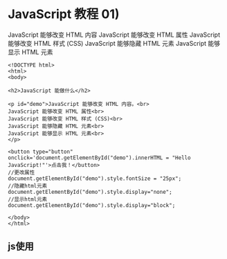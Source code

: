 # JavaScript 教程 01)

JavaScript 能够改变 HTML 内容
JavaScript 能够改变 HTML 属性
JavaScript 能够改变 HTML 样式 (CSS)
JavaScript 能够隐藏 HTML 元素
JavaScript 能够显示 HTML 元素

```
<!DOCTYPE html>
<html>
<body>

<h2>JavaScript 能做什么</h2>

<p id="demo">JavaScript 能够改变 HTML 内容。<br>
JavaScript 能够改变 HTML 属性<br>
JavaScript 能够改变 HTML 样式 (CSS)<br>
JavaScript 能够隐藏 HTML 元素<br>
JavaScript 能够显示 HTML 元素<br>
</p>

<button type="button" onclick='document.getElementById("demo").innerHTML = "Hello JavaScript!"'>点击我！</button>
//更改属性
document.getElementById("demo").style.fontSize = "25px";
//隐藏html元素
document.getElementById("demo").style.display="none";
//显示html元素
document.getElementById("demo").style.display="block";

</body>
</html>

```
## js使用 



### <script> 标签

***

#### 内部脚本
JavaScript 函数可以被放置于 HTML 页面的 <head>和<body> 部分。

```
<!DOCTYPE html>
<html>
<body> 

<h1>A Web Page</h1>
<p id="demo">一个段落</p>
<button type="button" onclick="myFunction()">试一试</button>

<script>
function myFunction() {
   document.getElementById("demo").innerHTML = "段落被更改。";
}
</script>

</body>
</html>
```
**提示:**
把脚本置于 <body> 元素的底部，可改善显示速度，因为脚本编译会拖慢显示。

#### 外部脚本 

脚本可放置与外部文件中：

外部文件：myScript.js
```
function myFunction() {
   document.getElementById("demo").innerHTML = "段落被更改。";
}
```
外部脚本很实用，如果相同的脚本被用于许多不同的网页。

JavaScript 文件的文件扩展名是 .js。

如需使用外部脚本，请在 <script> 标签的 src (source) 属性中设置脚本的名称：

实例
`<script src="myScript.js"></script>`

您可以在 <head> 或 <body> 中放置外部脚本引用。

该脚本的表现与它被置于 <script> 标签中是一样的。

**注释：** 外部脚本不能包含 <script> 标签。



### JavaScript 显示方案

***



JavaScript 能够以不同方式“显示”数据：

使用 window.alert() 写入警告框
使用 document.write() 写入 HTML 输出
使用 innerHTML 写入 HTML 元素
使用 console.log() 写入浏览器控制台

出于测试目的，使用 document.write() 比较方便：

**提示：****document.write()** 方法仅用于测试。

**注意：**在 HTML 文档完全加载后使用 **document.write()** 将*删除所有已有的 HTML* ：



### JavaScript 关键词
***

JavaScript 语句常常通过某个关键词来标识需要执行的 JavaScript 动作。

下面的表格列出了一部分将在教程中学到的关键词：

| 关键词        | 描述                                              |
| :------------ | :------------------------------------------------ |
| break         | 终止 switch 或循环。                              |
| continue      | 跳出循环并在顶端开始。                            |
| debugger      | 停止执行 JavaScript，并调用调试函数（如果可用）。 |
| do ... while  | 执行语句块，并在条件为真时重复代码块。            |
| for           | 标记需被执行的语句块，只要条件为真。              |
| function      | 声明函数。                                        |
| if ... else   | 标记需被执行的语句块，根据某个条件。              |
| return        | 退出函数。                                        |
| switch        | 标记需被执行的语句块，根据不同的情况。            |
| try ... catch | 对语句块实现错误处理。                            |
| var           | 声明变量。                                        |

**注释：**JavaScript 关键词指的是保留的单词。保留词无法用作变量名。



# JavaScript 语法

**JavaScript 语法是一套规则，它定义了 JavaScript 的语言结构。**

```
var x, y;	// 如何声明变量
x = 7; y = 8;	// 如何赋值
z = x + y;	// 如何计算值
```

### JavaScript 值
JavaScript 语句定义两种类型的值：混合值和变量值。

混合值被称为字面量（literal）。变量值被称为变量。

#### JavaScript 字面量
书写混合值最重要的规则是：

写数值有无小数点均可：
```
15.90
10011
```
字符串是文本，由双引号或单引号包围：
```
"Bill Gates"

'Bill Gates' 
```

#### JavaScript 变量
在编程语言中，变量用于存储数据值。

JavaScript 使用 var 关键词来声明变量。

= 号用于为变量赋值。

在本例中，x 被定义为变量。然后，x 被赋的值是 7：
```
var x;

x = 7;
```
JavaScript 运算符
JavaScript 使用算数运算符（+ - * /）来计算值：
`
(7 + 8) * 10
`

# JavaScript 运算符
```
<h1>+= 运算符</h1>

<p id="demo"></p>

<script>
var x = 7;
x += 8;
document.getElementById("demo").innerHTML = x;
</script>
```
## JavaScript 比较运算符JavaScript 比较运算符

| 运算符 | 描述           |
| :----- | :------------- |
| ==     | 等于           |
| ===    | 等值等型       |
| !=     | 不相等         |
| !==    | 不等值或不等型 |
| >      | 大于           |
| <      | 小于           |
| >=     | 大于或等于     |
| <=     | 小于或等于     |
| ?      | 三元运算符     |

## JavaScript 逻辑运算符

| 运算符 | 描述   |
| :----- | :----- |
| &&     | 逻辑与 |
| \|\|   | 逻辑或 |
| !      | 逻辑非 |

## JavaScript 类型运算符JavaScript 类型运算符

| 运算符     | 描述                                  |
| :--------- | :------------------------------------ |
| typeof     | 返回变量的类型。                      |
| instanceof | 返回 true，如果对象是对象类型的实例。 |

JavaScript 位运算符
位运算符处理 32 位数。

该运算中的任何数值运算数都会被转换为 32 位的数。结果会被转换回 JavaScript 数。

| 运算符 | 描述         | 例子    | 等同于       | 结果 | 十进制 |
| :----- | :----------- | :------ | :----------- | :--- | :----- |
| &      | 与           | 5 & 1   | 0101 & 0001  | 0001 | 1      |
| \|     | 或           | 5 \| 1  | 0101 \| 0001 | 0101 | 5      |
| ~      | 非           | ~ 5     | ~0101        | 1010 | 10     |
| ^      | 异或         | 5 ^ 1   | 0101 ^ 0001  | 0100 | 4      |
| <<     | 零填充左位移 | 5 << 1  | 0101 << 1    | 1010 | 10     |
| >>     | 有符号右位移 | 5 >> 1  | 0101 >> 1    | 0010 | 2      |
| >>>    | 零填充右位移 | 5 >>> 1 | 0101 >>> 1   | 0010 |        |

因此，在 JavaScript 中，~ 5 不会返回 10，而是返回 -6。

~00000000000000000000000000000101 将返回 11111111111111111111111111111010。

# JavaScript 数据类型

## 字符串值，数值，布尔值，数组，对象。

## JavaScript 拥有动态类型
JavaScript 拥有动态类型。这意味着相同变量可用作不同类型：

实例
```
var x;               // 现在 x 是 undefined
var x = 7;           // 现在 x 是数值
var x = "Bill";      // 现在 x 是字符串值
```
## JavaScript 数组

JavaScript 数组用方括号书写。

数组的项目由逗号分隔。

下面的代码声明（创建）了名为 cars 的数组，包含三个项目（汽车品牌）：

### 实例

```
var cars = ["Porsche", "Volvo", "BMW"];
```

数组索引基于零，这意味着第一个项目是 [0]，第二个项目是 [1]，以此类推。

您将在本教程中学到更多有关数组的知识。

## JavaScript 对象

JavaScript 对象用花括号来书写。

对象属性是 *name*:*value* 对，由逗号分隔。

### 实例

```
var person = {firstName:"Bill", lastName:"Gates", age:62, eyeColor:"blue"};
```

上例中的对象（person）有四个属性：firstName、lastName、age 以及 eyeColor。

您将在本教程中学到更多有关对象的知识。

## typeof 运算符

您可使用 JavaScript 的 typeof 来确定 JavaScript 变量的类型：

typeof 运算符返回变量或表达式的类型：

### 实例

```
typeof ""                  // 返回 "string"
typeof "Bill"              // 返回 "string"
typeof "Bill Gates"          // 返回 "string"
```

### 实例

```
typeof 0                   // 返回 "number"
typeof 314                 // 返回 "number"
typeof 3.14                // 返回 "number"
typeof (7)                 // 返回 "number"
typeof (7 + 8)             // 返回 "number"
```

typeof 运算符对数组返回 "object"，因为在 JavaScript 中数组属于对象。

## Undefined

在 JavaScript 中，没有值的变量，其值是 undefined。typeof 也返回 undefined。

### 实例

```
var person;                  // 值是 undefined，类型是 undefined
```

任何变量均可通过设置值为 undefined 进行清空。其类型也将是 undefined。

### 实例

```
person = undefined;          // 值是 undefined，类型是 undefined
```

## 空值

空值与 undefined 不是一回事。

空的字符串变量既有值也有类型。

### 实例

```
var car = "";                // 值是 ""，类型是 "string"
```

## Null

在 JavaScript 中，null 是 "nothing"。它被看做不存在的事物。

不幸的是，在 JavaScript 中，null 的数据类型是对象。

您可以把 null 在 JavaScript 中是对象理解为一个 bug。它本应是 null。

您可以通过设置值为 null 清空对象：

### 实例

```
var person = null;           // 值是 null，但是类型仍然是对象
```



您也可以通过设置值为 undefined 清空对象：

### 实例

```
var person = undefined;     // 值是 undefined，类型是 undefined
```



## Undefined 与 Null 的区别

Undefined 与 null 的值相等，但类型不相等：

```
typeof undefined              // undefined
typeof null                   // object
null === undefined            // false
null == undefined             // true
```

## 原始数据

原始数据值是一种没有额外属性和方法的单一简单数据值。

typeof 运算符可返回以下原始类型之一：

- string
- number
- boolean
- undefined

### 实例

```
typeof "Bill"              // 返回 "string"
typeof 3.14                // 返回 "number"
typeof true                // 返回 "boolean"
typeof false               // 返回 "boolean"
typeof x                   // 返回 "undefined" (假如 x 没有值)
```

## 复杂数据

typeof 运算符可返回以下两种类型之一：

- function
- object

typeof 运算符把对象、数组或 null 返回 object。

typeof 运算符不会把函数返回 object。

### 实例

```
typeof {name:'Bill', age:62} // 返回 "object"
typeof [1,2,3,4]             // 返回 "object" (并非 "array"，参见下面的注释)
typeof null                  // 返回 "object"
typeof function myFunc(){}   // 返回 "function"
```



typeof 运算符把数组返回为 "object"，因为在 JavaScript 中数组即对象。

# JavaScript 函数

**JavaScript 函数是被设计为执行特定任务的代码块。**

**JavaScript 函数会在某代码调用它时被执行。**

```
<h2>JavaScript 函数</h2>

<p>本例调用函数把华氏度转换为摄氏度：</p>

<p id="demo"></p>

<script>
function toCelsius(f) {
    return (5/9) * (f-32);
}
document.getElementById("demo").innerHTML = toCelsius(86);
</script>

```

## () 运算符调用函数

使用上面的例子，toCelsius 引用的是函数对象，而 toCelsius() 引用的是函数结果。

```
不使用（）返回结果
function toCelsius(f) { return (5/9) * (f-32); }
```

## 局部变量

在 JavaScript 函数中声明的变量，会成为函数的*局部变量*。

局部变量只能在函数内访问。

由于局部变量只能被其函数识别，因此可以在不同函数中使用相同名称的变量。

局部变量在函数开始时创建，在函数完成时被删除。



# 十四.JavaScript 对象

## 对象概述

js中可以申明对象，我们生活中的一切都是对象，比如人对象，他有性别，年龄，id的键，以及对应的值。我们可以用如下代码进行声明：

`
var person = {sex:"男"，age:14,id:"001"};
`
其中键 sex，age...被称为属性。“男”……等被称为属性值。
可以使用`person.sex`来访问人的属性。

## 对象方法

对象的属性值可以是方法，和普通的属性值无多大区别。

```
var person = {
  firstName: "Bill",
  lastName : "Gates",
  id       : 678,
  fullName : function() {
    return this.firstName + " " + this.lastName;
  }
};
```

## this 关键词

在函数定义中，this 引用该函数的“拥有者”。

在上面的例子中，this 指的是“拥有” fullName 函数的 *person 对象*。

换言之，this.firstName 的意思是 *this 对象*的 firstName 属性。

# 十五.JavaScript 事件

## HTML 事件

HTML 事件可以是浏览器或用户做的某些事情。

下面是 HTML 事件的一些例子：

- HTML 网页完成加载
- HTML 输入字段被修改
- HTML 按钮被点击

通常，当事件发生时，用户会希望做某件事。

JavaScript 允许您在事件被侦测到时执行代码。

*通过 JavaScript 代码*，HTML 允许您向 HTML 元素添加事件处理程序。

在下面的例子中，onclick 属性（以及代码）被添加到 <button> 元素：

### 实例

```
<button onclick='document.getElementById("demo").innerHTML=Date()'>现在的时间是？</button>
```

## 常见的 HTML 事件

下面是一些常见的 HTML 事件：

| 事件        | 描述                         |
| :---------- | :--------------------------- |
| onchange    | HTML 元素已被改变            |
| onclick     | 用户点击了 HTML 元素         |
| onmouseover | 用户把鼠标移动到 HTML 元素上 |
| onmouseout  | 用户把鼠标移开 HTML 元素     |
| onkeydown   | 用户按下键盘按键             |
| onload      | 浏览器已经完成页面加载       |



# 十六.JavaScript 字符串

**JavaScript 字符串用于存储和操作文本。**

申明字符串需要使用双引号或者单引号，同一字符串符号一经使用不得再用,如：

~~"我说:"你好" "~~
应用:
"我说:'你好'"或者'我说:"你好"'或者使用转义符号.

反斜杠转义字符把特殊字符转换为字符串字符：

| 代码 | 结果 | 描述   |
| :--- | :--- | :----- |
| \'   | '    | 单引号 |
| \"   | "    | 双引号 |
| \\   | \    | 反斜杠 |

其他六个 JavaScript 中有效的转义序列：

| 代码 | 结果       |
| :--- | :--------- |
| \b   | 退格键     |
| \f   | 换页       |
| \n   | 新行       |
| \r   | 回车       |
| \t   | 水平制表符 |
| \v   | 垂直制表符 |

## 字符串长度

内建属性 length 可返回字符串的*长度*：

### 实例

```
var txt = "ABCDEFGHIJKLMNOPQRSTUVWXYZ";
var sln = txt.length;
```

## 字符串可以是对象

但不建议把字符串创建为对象,因为会拖慢执行速度,造成错误等.

当使用 == 相等运算符时，相等字符串是相等的：

### 实例

```
var x = "Bill";             
var y = new String("Bill");
```

当使用 === 运算符时，相等字符串是不相等的，因为 === 运算符需要类型和值同时相等。

### 实例

```
var x = "Bill";             
var y = new String("Bill");

// (x === y) 为 false，因为 x 和 y 的类型不同（字符串与对象）
```

甚至更糟。对象无法比较：

### 实例

```
var x = new String("Bill");             
var y = new String("Bill");

// (x == y) 为 false，因为 x 和 y 是不同的对象
```

# 十七.JavaScript 字符串方法

## 查找字符串中的字符串

indexOf() 方法返回字符串中指定文本*首次*出现的索引（位置）：

### 实例

```
var str = "The full name of China is the People's Republic of China.";
var pos = str.indexOf("China");
```

avaScript 从零计算位置。

0 是字符串中的第一个位置，1 是第二个，2 是第三个 ...

lastIndexOf() 方法返回指定文本在字符串中*最后*一次出现的索引：

### 实例

```
var str = "The full name of China is the People's Republic of China.";
var pos = str.lastIndexOf("China");
```

未找到文本,indexOf()和lastIndexOf()均返回-1.



两种方法都接受作为检索起始位置的第二个参数。

### 实例

```
var str = "The full name of China is the People's Republic of China.";
var pos = str.indexOf("China", 18);
```

## 检索字符串中的字符串

search() 方法搜索特定值的字符串，并返回匹配的位置：

### 实例

```
var str = "The full name of China is the People's Republic of China.";
var pos = str.search("locate");
```

两种方法，indexOf() 与 search()，返回的值是*相等的*。

但这两种方法是不同的。区别在于：

- search() 方法无法设置第二个开始位置参数。
- indexOf() 方法无法设置更强大的搜索值（正则表达式）。

## 提取部分字符串

有三种提取部分字符串的方法：

- slice(*start*, *end*)
- substring(*start*, *end*)
- substr(*start*, *length*)

`slice(start,end)`,`subString(start,end)`前后的参数都可以为负,`substr(start,length)`后面的参数不能为负,因为是长度.

## 替换字符串内容

replace() 方法用另一个值替换在字符串中指定的值：

### 实例

```
str = "Please visit Microsoft!";
var n = str.replace("Microsoft", "W3School");
```

replace() 方法不会改变调用它的字符串。它返回的是新字符串。

默认地，replace() *只替换首个匹配*：

### 实例

```
str = "Please visit Microsoft and Microsoft!";
var n = str.replace("Microsoft", "W3School");
```

默认地，replace() 对大小写敏感。因此不对匹配 MICROSOFT：

### 实例

```
str = "Please visit Microsoft!";
var n = str.replace("MICROSOFT", "W3School");
```

如需执行大小写不敏感的替换，请使用正则表达式 /i（大小写不敏感）：

### 实例

```
str = "Please visit Microsoft!";
var n = str.replace(/MICROSOFT/i, "W3School");
```

请注意正则表达式不带引号。

如需替换所有匹配，请使用正则表达式的 g 标志（用于全局搜索）：

### 实例

```
str = "Please visit Microsoft and Microsoft!";
var n = str.replace(/Microsoft/g, "W3School");
```

## 转换为大写和小写

通过 toUpperCase() 把字符串转换为大写：

通过 toLowerCase() 把字符串转换为小写：

## concat() 方法

concat() 连接两个或多个字符串：

### 实例

```
var text1 = "Hello";
var text2 = "World";
text3 = text1.concat(" ",text2);
```

## String.trim()

trim() 方法删除字符串两端的空白符：

### 实例

```
var str = "       Hello World!        ";
alert(str.trim());
```

## 提取字符串字符

这是两个提取字符串字符的*安全*方法：

- charAt(*position*)
- charCodeAt(*position*)

## charAt() 方法

charAt() 方法返回字符串中指定下标（位置）的字符串：

### 实例

```
var str = "HELLO WORLD";
str.charAt(0);            // 返回 H
```

## charCodeAt() 方法

charCodeAt() 方法返回字符串中指定索引的字符 unicode 编码：

### 实例

```
var str = "HELLO WORLD";

str.charCodeAt(0);         // 返回 72
```

## 属性访问（Property Access）

ECMAScript 5 (2009) 允许对字符串的属性访问 [ ]：

### 实例

```
var str = "HELLO WORLD";
str[0];                   // 返回 H
```

使用属性访问有点不太靠谱：

- 不适用 Internet Explorer 7 或更早的版本

- 它让字符串看起来像是数组（其实并不是）

- 如果找不到字符，[ ] 返回 undefined，而 charAt() 返回空字符串。

- 它是只读的。str[0] = "A" 不会产生错误（但也不会工作！）

  

  ## 把字符串转换为数组

  可以通过 split() 将字符串转换为数组：

  ### 实例

  ```
  var txt = "a,b,c,d,e";   // 字符串
  txt.split(",");          // 用逗号分隔
  txt.split(" ");          // 用空格分隔
  txt.split("|");          // 用竖线分隔
  ```
    ```
function myFunction() {
  var str = "a,b,c,d,e,f";
  var arr = str.split(",");
  document.getElementById("demo").innerHTML = arr[5];
  }
    ```

 # 十八.JavaScript 数字

**JavaScript 只有一种数值类型。**

**书写数值时带不带小数点均可。**

## NaN - 非数值

NaN 属于 JavaScript 保留词，指示某个数不是合法数。

尝试用一个非数字字符串进行除法会得到 NaN（Not a Number）：

### 实例

```
var x = 100 / "Apple";  // x 将是 NaN（Not a Number）
```

不过，假如字符串包含数值，则结果将是数：

### 实例

```
var x = 100 / "10";     // x 将是 10
```

**除了"+"其他符号系统都会检测引号内是否是数值**

可使用全局 JavaScript 函数 isNaN() 来确定某个值是否是数：返回true/false.

## Infinity

Infinity （或 -Infinity）是 JavaScript 在计算数时超出最大可能数范围时返回的值。

### 实例

```
var myNumber = 2;

while (myNumber != Infinity) {          // 执行直到 Infinity
    myNumber = myNumber * myNumber;
}
```

除以 0（零）也会生成 Infinity：

## 十六进制

JavaScript 会把前缀为 0x 的数值常量解释为十六进制。

所以不要使用03,04这样的数字.

# 十九.JavaScript 数值方法

**Number 方法帮助您处理数值。**

## toString() 方法

toString() 以字符串返回数值。

所有数字方法可用于任意类型的数字（字面量、变量或表达式）：

### 实例

```
var x = 123;
x.toString();            // 从变量 x 返回 123
(123).toString();        // 从文本 123 返回 123
(100 + 23).toString();   // 从表达式 100 + 23 返回 123
```

## toFixed() 方法

toFixed() 返回字符串值，它包含了指定位数小数的数字：

### 实例

```
var x = 9.656;
x.toFixed(0);           // 返回 10
x.toFixed(2);           // 返回 9.66
x.toFixed(4);           // 返回 9.6560
x.toFixed(6);           // 返回 9.656000
```

## toPrecision() 方法

toPrecision() 返回字符串值，它包含了指定长度的数字：

### 实例

```
var x = 9.656;
x.toPrecision();        // 返回 9.656
x.toPrecision(2);       // 返回 9.7
x.toPrecision(4);       // 返回 9.656
x.toPrecision(6);       // 返回 9.65600
```

## valueOf() 方法

valueOf() 以数值返回数值：

### 实例

```
var x = 123;
x.valueOf();            // 从变量 x 返回 123
(123).valueOf();        // 从文本 123 返回 123
(100 + 23).valueOf();   // 从表达式 100 + 23 返回 123
```

## 把变量转换为数值

这三种 JavaScript 方法可用于将变量转换为数字：

- Number() 方法
- parseInt() 方法
- parseFloat() 方法

这些方法并非*数字*方法，而是*全局* JavaScript 方法。

## 全局方法

JavaScript 全局方法可用于所有 JavaScript 数据类型。

这些是在处理数字时最相关的方法：

| 方法         | 描述                         |
| :----------- | :--------------------------- |
| Number()     | 返回数字，由其参数转换而来。 |
| parseFloat() | 解析其参数并返回浮点数。     |
| parseInt()   | 解析其参数并返回整数。       |

## Number() 方法

Number() 可用于把 JavaScript 变量转换为数值：

### 实例

```
x = true;
Number(x);        // 返回 1
x = false;     
Number(x);        // 返回 0
x = new Date();
Number(x);        // 返回 1404568027739
x = "10"
Number(x);        // 返回 10
x = "10 20"
Number(x);        // 返回 NaN
```

## 用于日期的 Number() 方法

Number() 还可以把日期转换为数字：

### 实例

```
Number(new Date("2019-04-15"));    // 返回 1506729600000
```

上面的 Number() 方法返回 1970 年 1 月 1 日至今的毫秒数。

## parseInt() 方法

parseInt() 解析一段字符串并返回数值。允许空格。只返回首个数字：

### 实例

```
parseInt("10");         // 返回 10
parseInt("10.33");      // 返回 10
parseInt("10 20 30");   // 返回 10
parseInt("10 years");   // 返回 10
parseInt("years 10");   // 返回 NaN
```

如果无法转换为数值，则返回 NaN (Not a Number)。

## parseFloat() 方法

parseFloat() 解析一段字符串并返回数值。允许空格。只返回首个数字：

### 实例

```
parseFloat("10");        // 返回 10
parseFloat("10.33");     // 返回 10.33
parseFloat("10 20 30");  // 返回 10
parseFloat("10 years");  // 返回 10
parseFloat("years 10");  // 返回 NaN
```

如果无法转换为数值，则返回 NaN (Not a Number)。

## 数值属性

| 属性              | 描述                             |
| :---------------- | :------------------------------- |
| MAX_VALUE         | 返回 JavaScript 中可能的最大数。 |
| MIN_VALUE         | 返回 JavaScript 中可能的最小数。 |
| NEGATIVE_INFINITY | 表示负的无穷大（溢出返回）。     |
| NaN               | 表示非数字值（"Not-a-Number"）。 |
| POSITIVE_INFINITY | 表示无穷大（溢出返回）。         |

# 二十.JavaScript 数组

**JavaScript 数组用于在单一变量中存储多个值。**

**声明语法:**

`var person = ["张三","李思","枉二","麻子"];`

可以使用

`var person =new Array ("张三","李思","枉二","麻子");`

效果完全相同,但是麻烦 没必要.

**通过数字下标索引从0开始访问并改变:**

`person[0]="独秀";`

## 数组是对象

数组是一种特殊类型的对象。在 JavaScript 中对数组使用 typeof 运算符会返回 "object"。

## 数组属性和方法

JavaScript 数组的真实力量隐藏在数组的属性和方法中：

### 实例

```
var x = cars.length;   // length 属性返回元素的数量
var y = cars.sort();   // sort() 方法对数组进行排序
```

## 如何识别数组

常见的问题是：我如何知晓某个变量是否是数组？

问题在于 JavaScript 运算符 typeof 返回 "object"：

### 解决方案 3(最易)：

假如对象由给定的构造器创建，则 *instanceof* 运算符返回 true：

```
var fruits = ["Banana", "Orange", "Apple", "Mango"];
 
fruits instanceof Array     // 返回 true
```

# 二十一.JavaScript 数组方法

## 把数组转换为字符串

JavaScript 方法 toString() 把数组转换为数组值（逗号分隔）的字符串。

### 实例

```
var fruits = ["Banana", "Orange", "Apple", "Mango"];
document.getElementById("demo").innerHTML = fruits.toString(); 
```

结果

```
Banana,Orange,Apple,Mango
```

join() 方法也可将所有数组元素结合为一个字符串。

它的行为类似 toString()，但是您还可以规定分隔符：

### 实例

```
var fruits = ["Banana", "Orange","Apple", "Mango"];
document.getElementById("demo").innerHTML = fruits.join(" * "); 
```

结果

```
Banana * Orange * Apple * Mango
```

## Popping 和 Pushing

在处理数组时，删除元素和添加新元素是很简单的。

Popping 和 Pushing 指的是：

从数组*弹出*项目，或向数组*推入*项目。

pop()方法删除数组中最后一个元素;

### 实例

```
var fruits = ["Banana", "Orange", "Apple", "Mango"];
fruits.pop();              // 从 fruits 删除最后一个元素（"Mango"）
```

pop()方法返回被弹出的值

## Pushing

push("xxx") 方法（在数组结尾处）向数组添加一个新的元素：

### 实例

```
var fruits = ["Banana", "Orange", "Apple", "Mango"];
fruits.push("Kiwi");       //  向 fruits 添加一个新元素
```

push() 方法返回新数组的长度：

### 实例

```
var fruits = ["Banana", "Orange", "Apple", "Mango"];
var x =  fruits.push("Kiwi");   //  x 的值是 5
```

## 位移元素

位移与弹出等同，但处理首个元素而不是最后一个。

shift() 方法会删除首个数组元素，并把所有其他元素“位移”到更低的索引。

使用 `数组名.shift();` 删除数组第一个元素.

输出 `数组名.shift();` 值为被删除的元素值.

`unshift() 方法`（在开头）向数组添加新元素，原有元素以此向后位移.

输出unshift() 方法 值为添加后的数组长度.

## 删除元素

使用delete 数组名[下标数字]来删除数组里的元素

**delete方法删除元素后会留下空洞,需要使用pop()灬shift补足**.

## 拼接数组

splice() 方法可用于向数组添加新项：

### 实例

```
var fruits = ["Banana", "Orange", "Apple", "Mango"];
fruits.splice(2, 0, "Lemon", "Kiwi");
```

第一个参数（2）定义了应添加新元素的位置（拼接）。

第二个参数（0）定义应删除多少元素。

其余参数（“Lemon”，“Kiwi”）定义要添加的新元素。

splice() 方法返回一个包含已删除项的数组：

### 实例

```
var fruits = ["Banana", "Orange", "Apple", "Mango"];
fruits.splice(2, 2, "Lemon", "Kiwi");
```

## 使用 splice() 来删除元素比delete()方便

通过聪明的参数设定，您能够使用 splice() 在数组中不留“空洞”的情况下移除元素：

### 实例

```
var fruits = ["Banana", "Orange", "Apple", "Mango"];
fruits.splice(0, 1);        // 删除 fruits 中的第一个元素
```

## 合并（连接）数组

concat() 方法通过合并（连接）现有数组来创建一个新数组：

### 实例（合并两个数组）

```
var myGirls = ["Cecilie", "Lone"];
var myBoys = ["Emil", "Tobias", "Linus"];
var myChildren = myGirls.concat(myBoys);   // 连接 myGirls 和 myBoys
```

concat() 方法不会更改现有数组。它总是返回一个新数组。

concat() 方法可以使用任意数量的数组参数：

## 裁剪数组

slice() 方法用数组的某个片段切出新数组。

slice() 可接受两个参数，比如 (1, 3)。

该方法会从开始参数选取元素，直到结束参数（不包括）为止。



# 二十二.JavaScript 数组排序

**sort() 方法是最强大的数组方法之一。**

## 数组排序

sort() 方法以字母顺序对数组进行排序：

### 实例

```
var fruits = ["Banana", "Orange", "Apple", "Mango"];
fruits.sort();            // 对 fruits 中的元素进行排序
```

## 反转数组

reverse() 方法反转数组中的元素。



http://www.w3school.com.cn/js/js_array_sort.asp笔记有空补

